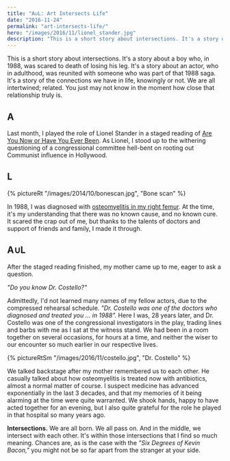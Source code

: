 ```yaml
---
title: "A∪L: Art Intersects Life"
date: "2016-11-24"
permalink: "art-intersects-life/"
hero: "/images/2016/11/lionel_stander.jpg"
description: "This is a short story about intersections. It's a story of the connections we have in life, knowingly or not. We are all intertwined; related. You just may not know in the moment how close that relationship truly is."
---
```


This is a short story about intersections. It's a story about a boy who, in 1988, was scared to death of losing his leg. It's a story about an actor, who in adulthood, was reunited with someone who was part of that 1988 saga. It's a story of the connections we have in life, knowingly or not. We are all intertwined; related. You just may not know in the moment how close that relationship truly is.

## A

Last month, I played the role of Lionel Stander in a staged reading of [Are You Now or Have You Ever Been](/acting/are-you-now-or-have-you-ever-been/). As Lionel, I stood up to the withering questioning of a congressional committee hell-bent on rooting out Communist influence in Hollywood.

## L

{% pictureRt "/images/2014/10/bonescan.jpg", "Bone scan" %}

In 1988, I was diagnosed with [osteomyelitis in my right femur](/my-childhood-battle-with-osteomyelitis/). At the time, it's my understanding that there was no known cause, and no known cure. It scared the crap out of me, but thanks to the talents of doctors and support of friends and family, I made it through.

## A∪L

After the staged reading finished, my mother came up to me, eager to ask a question.

_"Do you know Dr. Costello?"_

Admittedly, I'd not learned many names of my fellow actors, due to the compressed rehearsal schedule. _"Dr. Costello was one of the doctors who diagnosed and treated you ... in 1988"._ Here I was, 28 years later, and Dr. Costello was one of the congressional investigators in the play, trading lines and barbs with me as I sat at the witness stand. We had been in a room together on several occasions, for hours at a time, and neither the wiser to our encounter so much earlier in our respective lives.

{% pictureRtSm "/images/2016/11/costello.jpg", "Dr. Costello" %}

We talked backstage after my mother remembered us to each other. He casually talked about how osteomyelitis is treated now with antibiotics, almost a normal matter of course. I suspect medicine has advanced exponentially in the last 3 decades, and that my memories of it being alarming at the time were quite warranted. We shook hands, happy to have acted together for an evening, but I also quite grateful for the role he played in that hospital so many years ago.

**Intersections.** We are all born. We all pass on. And in the middle, we intersect with each other. It's within those intersections that I find so much meaning. Chances are, as is the case with the _"Six Degrees of Kevin Bacon,"_ you might not be so far apart from the stranger at your side.
